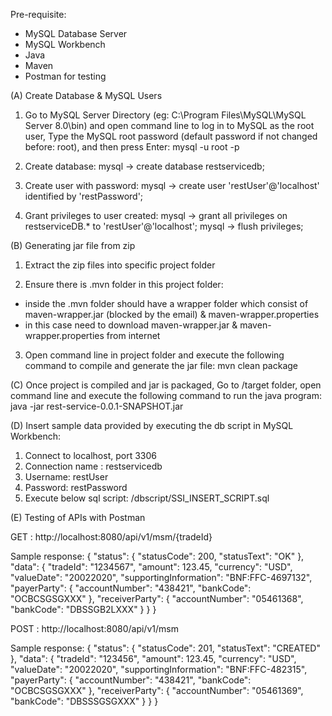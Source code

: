 Pre-requisite:
- MySQL Database Server
- MySQL Workbench
- Java
- Maven
- Postman for testing


(A) Create Database & MySQL Users

1) Go to MySQL Server Directory (eg: C:\Program Files\MySQL\MySQL Server 8.0\bin) and open command line to log in to MySQL as the root user, Type the MySQL root password (default password if not changed before: root), and then press Enter:
mysql -u root -p

2) Create database:
mysql -> create database restservicedb;

3) Create user with password:
mysql -> create user 'restUser'@'localhost' identified by 'restPassword';

4) Grant privileges to user created:
mysql -> grant all privileges on restserviceDB.* to 'restUser'@'localhost';
mysql -> flush privileges;



(B) Generating jar file from zip

1) Extract the zip files into specific project folder

2) Ensure there is .mvn folder in this project folder:
- inside the .mvn folder should have a wrapper folder which consist of maven-wrapper.jar (blocked by the email) & maven-wrapper.properties
- in this case need to download maven-wrapper.jar & maven-wrapper.properties from internet

3) Open command line in project folder and execute the following command to compile and generate the jar file:
mvn clean package



(C) Once project is compiled and jar is packaged, Go to /target folder, open command line and execute the following command to run the java program:
java -jar rest-service-0.0.1-SNAPSHOT.jar



(D) Insert sample data provided by executing the db script in MySQL Workbench:

1) Connect to localhost, port 3306
2) Connection name : restservicedb
3) Username: restUser
4) Password: restPassword
5) Execute below sql script:
/dbscript/SSI_INSERT_SCRIPT.sql



(E) Testing of APIs with Postman

GET : http://localhost:8080/api/v1/msm/{tradeId}

Sample response:
{
    "status": {
        "statusCode": 200,
        "statusText": "OK"
    },
    "data": {
        "tradeId": "1234567",
        "amount": 123.45,
        "currency": "USD",
        "valueDate": "20022020",
        "supportingInformation": "BNF:FFC-4697132",
        "payerParty": {
            "accountNumber": "438421",
            "bankCode": "OCBCSGSGXXX"
        },
        "receiverParty": {
            "accountNumber": "05461368",
            "bankCode": "DBSSGB2LXXX"
        }
    }
}


POST : http://localhost:8080/api/v1/msm

Sample response:
{
    "status": {
        "statusCode": 201,
        "statusText": "CREATED"
    },
    "data": {
        "tradeId": "123456",
        "amount": 123.45,
        "currency": "USD",
        "valueDate": "20022020",
        "supportingInformation": "BNF:FFC-482315",
        "payerParty": {
            "accountNumber": "438421",
            "bankCode": "OCBCSGSGXXX"
        },
        "receiverParty": {
            "accountNumber": "05461369",
            "bankCode": "DBSSSGSGXXX"
        }
    }
}